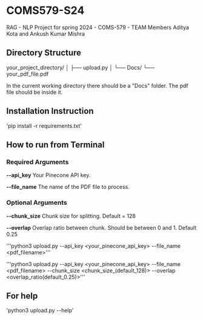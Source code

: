 # COMS579-S24
RAG - NLP Project for spring 2024 - COMS-579 - TEAM Members Aditya Kota and Ankush Kumar Mishra

## Directory Structure

your_project_directory/
│
├── upload.py
│
└── Docs/
    └── your_pdf_file.pdf

In the current working directory there should be a "Docs" folder. The pdf file should be inside it.

## Installation Instruction

'pip install -r requirements.txt'



## How to run from Terminal

### Required Arguments

**--api_key**
Your Pinecone API key.

**--file_name**
The name of the PDF file to process.

### Optional Arguments

**--chunk_size**
Chunk size for splitting. Default = 128

**--overlap**
Overlap ratio between chunk. Should be between 0 and 1. Default 0.25




'''python3 upload.py --api_key <your_pinecone_api_key> --file_name <pdf_filename>'''

'''python3 upload.py --api_key <your_pinecone_api_key> --file_name <pdf_filename> --chunk_size <chunk_size_(default_128)> --overlap <overlap_ratio(default_0.25)>'''

## For help

'python3 upload.py --help'



